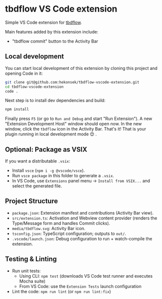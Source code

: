 # tbdflow VS Code extension

Simple VS Code extension for [tbdflow](https://github.com/cladam/tbdflow).

Main features added by this extension include:
- "tbdflow commit" button to the Activity Bar

##  Local development

You can start local development of this extension by cloning this project and opening Code in it:

```bash
git clone git@github.com:hekonsek/tbdflow-vscode-extension.git
cd tbdflow-vscode-extension
code .
```

Next step is to install dev dependencies and build:

```bash
npm install
```

Finally press `F5` (or go to `Run and Debug` and start "Run Extension"). A new "Extension Development Host" window should open now. In the new window, click the `tbdflow` icon in the Activity Bar. That's it! That is your plugin running in local development mode 😊 .

## Optional: Package as VSIX

If you want a distributable `.vsix`:

- Install `vsce` (`npm i -g @vscode/vsce`).
- Run `vsce package` in this folder to generate a `.vsix`.
- In VS Code, use `Extensions` panel menu → `Install from VSIX...` and select the generated file.

## Project Structure

- `package.json`: Extension manifest and contributions (Activity Bar view).
- `src/extension.ts`: Activation and Webview content provider (renders the Type/Message form and handles Commit clicks).
- `media/tbdflow.svg`: Activity Bar icon.
- `tsconfig.json`: TypeScript configuration; outputs to `out/`.
- `.vscode/launch.json`: Debug configuration to run + watch-compile the extension.

## Testing & Linting

- Run unit tests:
  - Using CLI: `npm test` (downloads VS Code test runner and executes Mocha suite)
  - From VS Code: use the `Extension Tests` launch configuration
- Lint the code: `npm run lint` (or `npm run lint:fix`)
